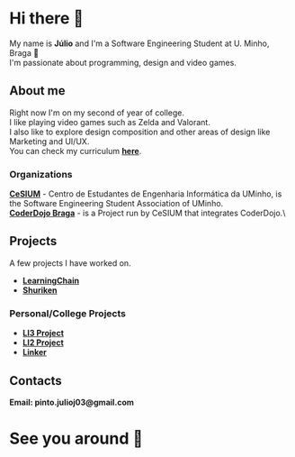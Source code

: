 # Hi there 👋

My name is __Júlio__ and I'm a Software Engineering Student at U. Minho, Braga 👋\
I'm passionate about programming, design and video games.

## About me

Right now I'm on my second of year of college.\
I like playing video games such as Zelda and Valorant.\
I also like to explore design composition and other areas of design like Marketing and UI/UX.\
You can check my curriculum [__here__](https://github.com/JulioJPinto/curriculum/blob/main/curriculum.pdf).
### Organizations
[__CeSIUM__](https://github.com/cesium) - Centro de Estudantes de Engenharia Informática da UMinho, is the Software Engineering Student Association of UMinho.\
[__CoderDojo Braga__](https://github.com/coderdojobraga) - is a Project run by CeSIUM that integrates CoderDojo.\

## Projects
A few projects I have worked on.
- [__LearningChain__](https://github.com/HexaTable/LearningChain)
- [__Shuriken__](https://github.com/coderdojobraga/shuriken)

### Personal/College Projects
- [__LI3 Project__](https://github.com/JulioJPinto/li3-project)
- [__LI2 Project__](https://github.com/JulioJPinto/li2-project)
- [__Linker__](https://github.com/JulioJPinto/linker)

## Contacts

__Email: pinto.julioj03@gmail.com__

# See you around 👋

